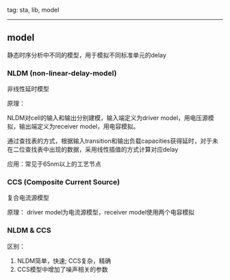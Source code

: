 tag: sta, lib, model

---

## model

静态时序分析中不同的模型，用于模拟不同标准单元的delay

### NLDM (non-linear-delay-model)

非线性延时模型

原理：

NLDM对cell的输入和输出分别建模，输入端定义为driver model，用电压源模拟，输出端定义为receiver model，用电容模拟。

通过查找表的方式，根据输入transition和输出负载capacities获得延时，对于未在二位查找表中出现的数据，采用线性插值的方式计算对应delay

应用：常见于65nm以上的工艺节点

### CCS (Composite Current Source)

复合电流源模型

原理： driver model为电流源模型，receiver model使用两个电容模拟

### NLDM & CCS

区别：
1. NLDM简单，快速; CCS复杂，精确
2. CCS模型中增加了噪声相关的参数

